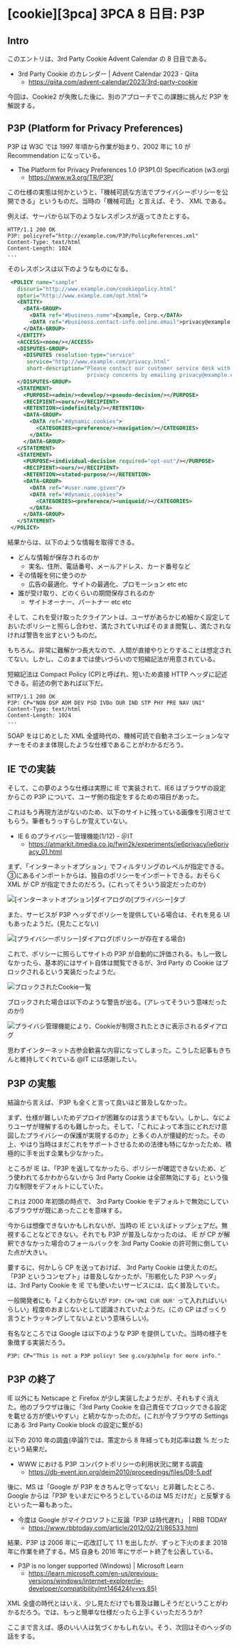 # [cookie][3pca] 3PCA 8 日目: P3P

## Intro

このエントリは、3rd Party Cookie Advent Calendar の 8 日目である。

- 3rd Party Cookie のカレンダー | Advent Calendar 2023 - Qiita
  - https://qiita.com/advent-calendar/2023/3rd-party-cookie

今回は、Cookie2 が失敗した後に、別のアプローチでこの課題に挑んだ P3P を解説する。


## P3P (Platform for Privacy Preferences)

P3P は W3C では 1997 年頃から作業が始まり、2002 年に 1.0 が Recommendation になっている。

- The Platform for Privacy Preferences 1.0 (P3P1.0) Specification (w3.org)
  - https://www.w3.org/TR/P3P/

この仕様の実態は何かというと、「機械可読な方法でプライバシーポリシーを公開できる」というものだ。当時の「機械可読」と言えば、そう、 XML である。

例えば、サーバから以下のようなレスポンスが返ってきたとする。

```http
HTTP/1.1 200 OK
P3P: policyref="http://example.com/P3P/PolicyReferences.xml"
Content-Type: text/html
Content-Length: 1024
...
```

そのレスポンスは以下のようなものになる。

```xml
 <POLICY name="sample"
   discuri="http://www.example.com/cookiepolicy.html"
   opturi="http://www.example.com/opt.html">
   <ENTITY>
     <DATA-GROUP>
       <DATA ref="#business.name">Example, Corp.</DATA>
       <DATA ref="#business.contact-info.online.email">privacy@example.com</DATA>
     </DATA-GROUP>
   </ENTITY>
   <ACCESS><none/></ACCESS>
   <DISPUTES-GROUP>
     <DISPUTES resolution-type="service"
      service="http://www.example.com/privacy.html"
      short-description="Please contact our customer service desk with
                         privacy concerns by emailing privacy@example.com"/>
   </DISPUTES-GROUP>
   <STATEMENT>
     <PURPOSE><admin/><develop/><pseudo-decision/></PURPOSE>
     <RECIPIENT><ours/></RECIPIENT>
     <RETENTION><indefinitely/></RETENTION>
     <DATA-GROUP>
       <DATA ref="#dynamic.cookies">
         <CATEGORIES><preference/><navigation/></CATEGORIES>
       </DATA>
     </DATA-GROUP>
   </STATEMENT>
   <STATEMENT>
     <PURPOSE><individual-decision required="opt-out"/></PURPOSE>
     <RECIPIENT><ours/></RECIPIENT>
     <RETENTION><stated-purpose/></RETENTION>
     <DATA-GROUP>
       <DATA ref="#user.name.given"/>
       <DATA ref="#dynamic.cookies">
         <CATEGORIES><preference/><uniqueid/></CATEGORIES>
       </DATA>
     </DATA-GROUP>
   </STATEMENT>
 </POLICY>
```

結果からは、以下のような情報を取得できる。

- どんな情報が保存されるのか
  - 実名、住所、電話番号、メールアドレス、カード番号など
- その情報を何に使うのか
  - 広告の最適化、サイトの最適化、プロモーション etc etc
- 誰が受け取り、どのくらいの期間保存されるのか
  - サイトオーナー、パートナー etc etc

そして、これを受け取ったクライアントは、ユーザがあらかじめ細かく設定しておいたポリシーと照らし合わせ、満たされていればそのまま閲覧し、満たされなければ警告を出すというものだ。

もちろん、非常に難解かつ長大なので、人間が直接やりとりすることは想定されてない。しかし、このままでは使いづらいので短縮記法が用意されている。

短縮記法は Compact Policy (CP)と呼ばれ、短いため直接 HTTP ヘッダに記述できる。前述の例であれば以下だ。

```http
HTTP/1.1 200 OK
P3P: CP="NON DSP ADM DEV PSD IVDo OUR IND STP PHY PRE NAV UNI"
Content-Type: text/html
Content-Length: 1024
...
```

SOAP をはじめとした XML 全盛時代の、機械可読で自動ネゴシエーションなマナーをそのまま体現したような仕様であることがわかるだろう。


## IE での実装

そして、この夢のような仕様は実際に IE で実装されて、IE6 はブラウザの設定からこの P3P について、ユーザ側の指定をするための項目があった。

これはもう再現方法がないのため、以下のサイトに残っている画像を引用させてもらう。筆者もうっすらしか覚えていない。

- IE 6 のプライバシー管理機能(1/12) - ＠IT
  - https://atmarkit.itmedia.co.jp/fwin2k/experiments/ie6privacy/ie6privacy_01.html

まず、「インターネットオプション」でフィルタリングのレベルが指定できる。③にあるインポートからは、独自のポリシーをインポートできる。おそらく XML が CP が指定できたのだろう。(これってそういう設定だったのか)

![[インターネットオプション]ダイアログの[プライバシー]タブ](ie6privacy016_2.png)

また、サービスが P3P ヘッダでポリシーを提供している場合は、それを見る UI もあったようだ。(見たことない)

![[プライバシーポリシー]ダイアログ(ポリシーが存在する場合)](ie6privacy015.png)

これで、ポリシーに照らしてサイトの P3P が自動的に評価される。もし一致しなかったら、基本的にはサイト自体は閲覧できるが、3rd Party の Cookie はブロックされるという実装だったようだ。

![ブロックされたCookie一覧](ie6privacy009.png)

ブロックされた場合は以下のような警告が出る。(アレってそういう意味だったのか!)

![プライバシ管理機能により、Cookieが制限されたときに表示されるダイアログ](ie6privacy030.png)

思わずインターネット古参会歓喜な内容になってしまった。こうした記事もきちんと維持してくれている @IT には感謝したい。


## P3P の実態

結論から言えば、 P3P も全くと言って良いほど普及しなかった。

まず、仕様が難しいためデプロイが困難なのは言うまでもない。しかし、なによりユーザが理解するのも難しかった。そして、「これによって本当にどれだけ意図したプライバシーの保護が実現するのか」と多くの人が懐疑的だった。その上、やはり当時はまだこれをサポートさせるための法律も特になかったため、積極的に手を出す企業も少なかった。

ところが IE は、「P3P を返してなかったら、ポリシーが確認できないため、どう使われてるかわからないから 3rd Party Cookie は全部無効にする」という強力な制限をデフォルトにしていた。

これは 2000 年初頭の時点で、 3rd Party Cookie をデフォルトで無効にしているブラウザが既にあったことを意味する。

今からは想像できないかもしれないが、当時の IE といえばトップシェアだ。無視することなどできない。それでも P3P が普及しなかったのは、 IE が CP が解釈できなかった場合のフォールバックを 3rd Party Cookie の許可側に倒していた点が大きい。

要するに、何かしら CP を送っておけば、 3rd Party Cookie は使えたのだ。「P3P というコンセプト」は普及しなかったが、「形骸化した P3P ヘッダ」は、3rd Party Cookie を IE でも使いたいサービスには、広く普及していた。

一般開発者にも「よくわからないが `P3P: CP='UNI CUR OUR'` って入れればいいらしい」程度のおまじないとして認識されていたようだ。(この CP はざっくり言うとトラッキングしてないよという意味らしい)。

有名なところでは Google は以下のような P3P を提供していた。当時の様子を象徴する実装だろう。

```http
P3P: CP="This is not a P3P policy! See g.co/p3phelp for more info."
```


## P3P の終了

IE 以外にも Netscape と Firefox が少し実装したようだが、それもすぐ消えた。他のブラウザは後に「3rd Party Cookie を自己責任でブロックできる設定を載せる方が使いやすい」と続かなかったのだ。(これが今ブラウザの Settings にある 3rd Party Cookie block の設定に繋がる)

以下の 2010 年の調査(卒論?)では、策定から 8 年経っても対応率は数 % だったという結果だ。

- WWW における P3P コンパクトポリシーの利用状況に関する調査
  - https://db-event.jpn.org/deim2010/proceedings/files/D8-5.pdf

後に、MS は「Google が P3P をきちんと守ってない」と非難したところ、Google からは「P3P をいまだにやろうとしているのは MS だけだ」と反撃するといった一幕もあった。

- 今度は Google がマイクロソフトに反論「P3P は時代遅れ」 | RBB TODAY
  - https://www.rbbtoday.com/article/2012/02/21/86533.html

結果、P3P は 2006 年に一応改訂して 1.1 を出したが、ずっと下火のまま 2018 年に作業を終了する。MS 自身も 2016 年にサポート終了を公表している。

- P3P is no longer supported (Windows) | Microsoft Learn
  - https://learn.microsoft.com/en-us/previous-versions/windows/internet-explorer/ie-developer/compatibility/mt146424(v=vs.85)

XML 全盛の時代とはいえ、少し見ただけでも普及は難しそうだということがわかるだろう。では、もっと簡単な仕様だったら上手くいっただろうか?

ここまで言えば、感のいい人は気づくかもしれない。そう、次回はそのヘッダの話をする。